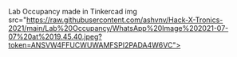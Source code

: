 Lab Occupancy made in Tinkercad
img src="https://raw.githubusercontent.com/ashvnv/Hack-X-Tronics-2021/main/Lab%20Occupancy/WhatsApp%20Image%202021-07-07%20at%2019.45.40.jpeg?token=ANSVW4FFUCWUWAMFSPI2PADA4W6VC">
